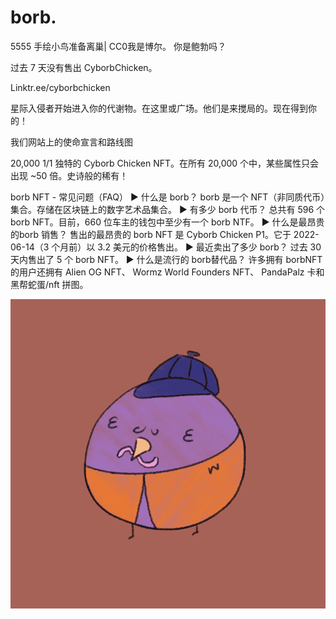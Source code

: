 # borb.

5555 手绘小鸟准备离巢| CC0我是博尔。 你是鲍勃吗？

过去 7 天没有售出 CyborbChicken。

Linktr.ee/cyborbchicken

星际入侵者开始进入你的代谢物。在这里或广场。他们是来搅局的。现在得到你的！

我们网站上的使命宣言和路线图

20,000 1/1 独特的 Cyborb Chicken NFT。在所有 20,000 个中，某些属性只会出现 ~50 倍。史诗般的稀有！

borb NFT - 常见问题（FAQ）
▶ 什么是 borb？
borb 是一个 NFT（非同质代币）集合。存储在区块链上的数字艺术品集合。
▶ 有多少 borb 代币？
总共有 596 个 borb NFT。目前，660 位车主的钱包中至少有一个 borb NTF。
▶ 什么是最昂贵的borb 销售？
售出的最昂贵的 borb NFT 是 Cyborb Chicken P1。它于 2022-06-14（3 个月前）以 3.2 美元的价格售出。
▶ 最近卖出了多少 borb？
过去 30 天内售出了 5 个 borb NFT。
▶ 什么是流行的 borb替代品？
许多拥有 borbNFT 的用户还拥有 Alien OG NFT、 Wormz World Founders NFT、 PandaPalz 卡和 黑帮蛇蛋/nft 拼图。

![NFT](微信截图_20220902113641.png)



